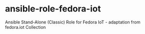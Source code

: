 # ansible-role-fedora-iot
Ansible Stand-Alone (Classic) Role for Fedora IoT - adaptation from fedora.iot Collection

